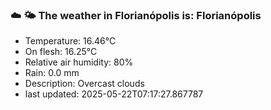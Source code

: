 ### ☁️ 🌤️  The weather in Florianópolis is: Florianópolis

- Temperature: 16.46°C
- On flesh: 16.25°C
- Relative air humidity: 80%
- Rain: 0.0 mm
- Description: Overcast clouds
- last updated: 2025-05-22T07:17:27.867787
